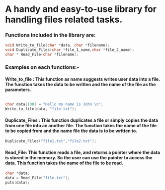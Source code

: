 # A handy and easy-to-use library for handling files related tasks.

### Functions included in the library are:

```C
void Write_to_file(char *data, char *filename);
void Duplicate_Files(char *file_1_name,char *file_2_name);
char * Read_File(char *filename);
```

### Examples on each functions:-

#### Write_to_file : This function as name suggests writes user data into a file. The function takes the data to be written and the name of the file as the parameters.
```C

char data[100] = "Hello my name is John \n";
Write_to_file(data, "file.txt");

```

#### Duplicate_Files : This function duplicates a file or simply copies the data from one file into an another file. The function takes the name of the file to be copied from and the name file the data is to be written to.

```C
Duplicate_Files("file1.txt","file2.txt");
```

#### Read_File: This function reads a file, and returns a pointer where the data is stored in the memory. So the user can use the pointer to access the data. This function takes the name of the file to be read.

```C
char *data;
data = Read_File("file.txt");
puts(data);
```
